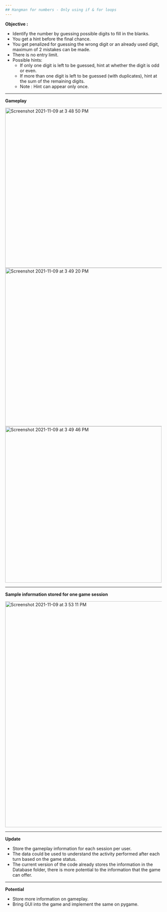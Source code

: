 ```yaml
---
## Hangman for numbers - Only using if & for loops
---
```

**Objective :**

- Identify the number by guessing possible digits to fill in the blanks.
- You get a hint before the final chance.
- You get penalized for guessing the wrong digit or an already used digit, maximum of 2 mistakes can be made.
- There is no entry limit.
- Possible hints:
    * If only one digit is left to be guessed, hint at whether the digit is odd or even.
    * If more than one digit is left to be guessed (with duplicates), hint at the sum of the remaining digits.
    * Note : Hint can appear only once.

---

**Gameplay**

<img width="515" alt="Screenshot 2021-11-09 at 3 48 50 PM" src="https://user-images.githubusercontent.com/86509452/140906628-6fd26e85-d674-41bb-b7c4-bc567bb9c9a1.png">
<img width="510" alt="Screenshot 2021-11-09 at 3 49 20 PM" src="https://user-images.githubusercontent.com/86509452/140906642-5de37a32-3c82-4d84-ad04-b837e04168eb.png">
<img width="503" alt="Screenshot 2021-11-09 at 3 49 46 PM" src="https://user-images.githubusercontent.com/86509452/140906648-db4f6482-502c-4be2-8f94-1da8a2e533f1.png">

---

**Sample information stored for one game session**

<img width="727" alt="Screenshot 2021-11-09 at 3 53 11 PM" src="https://user-images.githubusercontent.com/86509452/140907043-f88583a9-196c-4753-bc18-1f9677839d47.png">

---


**Update**

- Store the gameplay information for each session per user.
- The data could be used to understand the activity performed after each turn based on the game status.
- The current version of the code already stores the information in the Database folder, there is more potential to the information that the game can offer.
---
**Potential**

- Store more information on gameplay.
- Bring GUI into the game and implement the same on pygame.
